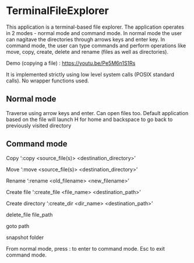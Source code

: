 # TerminalFileExplorer
This application is a terminal-based file explorer. The application operates in 2 modes - normal mode and command mode. In normal mode the user can nagitave the directories through arrows keys and enter key. In command mode, the user can type commands and perform operations like move, copy, create, delete and rename (files as well as directories).

Demo (copying a file) : https://youtu.be/Pe5M6n1S1Rs

It is implemented strictly using low level system calls (POSIX standard calls). No wrapper functions used. 
## Normal mode
Traverse using arrow keys and enter.
Can open files too. Default application based on the file will launch
H for home and backspace to go back to previously visited directory

## Command mode 
Copy ‘:copy <source_file(s)> <destination_directory>’ 

Move ‘:move <source_file(s)> <destination_directory>’ 

Rename ‘:rename <old_filename> <new_filename>’

Create file ‘:create_file <file_name> <destination_path>’

Create directory ‘:create_dir <dir_name> <destination_path>’

delete_file file_path

goto path

snapshot folder
 
From normal mode, press : to enter to command mode. Esc to exit command mode.
  
  



